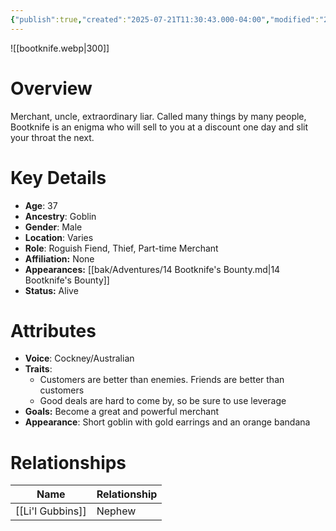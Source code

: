 ```yaml
---
{"publish":true,"created":"2025-07-21T11:30:43.000-04:00","modified":"2025-10-17T10:11:26.221-04:00","cssclasses":""}
---
```


![[bootknife.webp\|300]]

# Overview
Merchant, uncle, extraordinary liar. Called many things by many people, Bootknife is an enigma who will sell to you at a discount one day and slit your throat the next.

# Key Details
- **Age**: 37
- **Ancestry**: Goblin
- **Gender**: Male
- **Location**: Varies
- **Role**: Roguish Fiend, Thief, Part-time Merchant
- **Affiliation:** None
- **Appearances:** [[bak/Adventures/14 Bootknife's Bounty.md\|14 Bootknife's Bounty]]
- **Status:** Alive

# Attributes
- **Voice**: Cockney/Australian
- **Traits**: 
	- Customers are better than enemies. Friends are better than customers
	- Good deals are hard to come by, so be sure to use leverage
- **Goals:** Become a great and powerful merchant
- **Appearance**: Short goblin with gold earrings and an orange bandana

# Relationships

| Name             | Relationship |
| ---------------- | ------------ |
| [[Li'l Gubbins]] | Nephew       |
